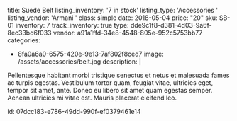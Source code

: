 title: Suede Belt
listing_inventory: '<span class="inventory-quantity">7</span> in stock'
listing_type: 'Accessories <a href="/cp/collections/entries/store_types/accessories" class="statamify-link"><span class="icon icon-forward"></span></a>'
listing_vendor: 'Armani <a href="/cp/collections/entries/store_vendors/armani" class="statamify-link"><span class="icon icon-forward"></span></a>'
class: simple
date: 2018-05-04
price: "20"
sku: SB-01
inventory: 7
track_inventory: true
type: dde9c1f8-d381-4d03-9a6f-8ec33bd6f033
vendor: a91a1ffd-34e8-4548-805e-952c5753bb77
categories:
  - 8fa0a6a0-6575-420e-9e13-7af802f8ced7
image: /assets/accessories/belt.jpg
description: |
  <p>Pellentesque habitant morbi tristique senectus et netus et malesuada fames ac turpis egestas. Vestibulum tortor quam, feugiat vitae, ultricies eget, tempor sit amet, ante. Donec eu libero sit amet quam egestas semper. Aenean ultricies mi vitae est. Mauris placerat eleifend leo.
  </p>
id: 07dcc183-e786-49dd-990f-ef0379461e14
